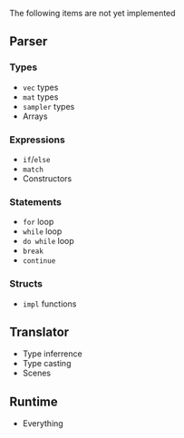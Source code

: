 The following items are not yet implemented

## **Parser**
### Types
- `vec` types
- `mat` types
- `sampler` types
- Arrays
### Expressions
- `if`/`else`
- `match`
- Constructors
### Statements
- `for` loop  
- `while` loop
- `do while` loop
- `break`
- `continue`
### Structs
- `impl` functions

## **Translator**
- Type inferrence
- Type casting
- Scenes

## **Runtime**
- Everything